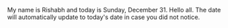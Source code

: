 My name is Rishabh and today is Sunday, December 31. Hello all. The date will automatically update to today's date in case you did not notice.
